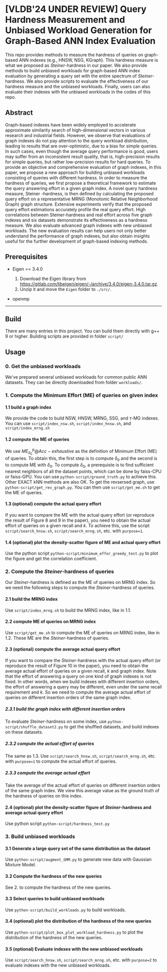 # [VLDB'24 UNDER REVIEW] Query Hardness Measurement and Unbiased Workload Generation for Graph-Based ANN Index Evaluation

This repo provides methods to measure the hardness of queries on graph-based ANN indexes (e.g., HNSW, NSG, KGraph).
This hardness measure is what we proposed as $Steiner$-hardness in our paper.
We also provide methods to build unbiased workloads for graph-based ANN index evaluation by generating a query set with the entire spectrum of $Steiner$-hardness.
We also provide scripts to evaluate the effectiveness of our hardness measure and the unbiased workloads.
Finally, users can also evaluate their indexes with the unbiased workloads in the codes of this repo.

## Abstract

Graph-based indexes have been widely employed to accelerate approximate similarity search of high-dimensional vectors in various research and industrial fields. 
However, we observe that evaluations of graph indexes do not pay attention to the query workload distribution, leading to results that are over-optimistic, due to a bias for simple queries. 
In such cases, even though the average query performance is good, users may suffer from an inconsistent result quality, that is, high-precision results for simple queries, but rather low-precision results for hard queries. To provide an objective and comprehensive evaluation of graph indexes, in this paper, we propose a new approach for building unbiased workloads consisting of queries with different hardness. In order to measure the hardness of queries, we first propose a theoretical framework to estimate the query answering effort in a given graph index. A novel query hardness measure, Steiner -hardness, is then defined by calculating the proposed query effort on a representative MRNG (Monotonic Relative Neighborhood Graph) graph structure. Extensive experiments verify that the proposed query effort estimations accurately profile the real query effort. High correlations between Steiner-hardness and real effort across five graph indexes and six datasets demonstrate its effectiveness as a hardness measure. We also evaluate advanced graph indexes with new unbiased workloads. The new evaluation results can help users not only better understand the performance of graph indexes, but also obtain insights useful for the further development of graph-based indexing methods.


## Prerequisites

* Eigen == 3.4.0
    1. Download the Eigen library from https://gitlab.com/libeigen/eigen/-/archive/3.4.0/eigen-3.4.0.tar.gz.
    2. Unzip it and move the `Eigen` folder to `./src/`.
    
* openmp

---
## Build
There are many entries in this project.
You can build them directly with g++ 9 or higher.
Building scripts are provided in folder `script/`


## Usage
### 0. Get the unbiased workloads

We've prepared several unbiased workloads for common public ANN datasets. They can be directly downloaded from folder `workloads/`.

### 1. Compute the Minimum Effort (ME) of queries on given index

#### 1.1 build a graph index
We provide the code to build NSW, HNSW, MRNG, SSG, and $\tau$-MG indexes.
You can use `script/index_nsw.sh`, `script/index_hnsw.sh`, and `script/index_mrng.sh`

#### 1.2 compute the ME of queries
We use $ME_{\delta_0}^p@Acc-exhaustive$ as the definition of Minimum Effort (ME) of queries.
To obtain this, the first step is to compute $\delta_0$ and the second is to compute ME with $\delta_0$.
To compute $\delta_0$, a prerequiste is to find sufficient nearest neighbors of all the dataset points, which can be done by faiss-CPU or faiss-GPU. You can use `python-script/ground_truth.py` to achieve this. Other EXACT kNN methods are also OK.
To get the revsersed graph, use `python-script/get_rev_graph.py`.
You can then use `script/get_me.sh` to get the ME of queries.

#### 1.3 (optional) compute the actual query effort
If you want to compare the ME with the actual query effort (or reproduce the result of Figure 8 and 9 in the paper), you need to obtain the actual effort of queries on a given recall and $k$.
To achieve this, use the script `script/search_hnsw.sh`, `script/search_mrng.sh`, etc. with `purpose=1`.

#### 1.4 (optional) plot the density-scatter figure of ME and actual query effort
Use the python script `python-script/minimum_effor_greedy_test.py` to plot the figure and get the correlation coefficient.

### 2. Compute the $Steiner$-hardness of queries
Our $Steiner$-hardness is defined as the ME of queries on MRNG index.
So we need the following steps to compute the $Steiner$-hardness of queries.

#### 2.1 build the MRNG index
Use `script/index_mrng.sh` to build the MRNG index, like in 1.1.

#### 2.2 compute ME of queries on MRNG index
Use `script/get_me.sh` to compute the ME of queries on MRNG index, like in 1.2.
These ME are the $Steiner$-hardness of queries.

#### 2.3 (optional) compute the average actual query effort
If you want to compare the $Steiner$-hardness with the actual query effort (or reproduce the result of Figure 10 in the paper), you need to obtain the average actual effort of queries on a given recall, $k$ and graph index.
Note that the effort of answering a query on one kind of graph indexes is not fixed.
In other words, when we build indexes with different insertion orders, the effort of answering a query may be different, even under the same recall requirement and $k$.
So we need to compute the average actual effort of queries on different insertion orders of the same graph index.

##### 2.3.1 build the graph index with different insertion orders
To evaluate $Steiner$-hardness on some index, use `python-script/shuffle_dataset2.py` to get the shuffled datasets, and build indexes on these datasets.

##### 2.3.2 compute the actual effort of queries
The same as 1.3. Use `script/search_hnsw.sh`, `script/search_mrng.sh`, etc. with `purpose=1` to compute the actual effort of queries.

##### 2.3.3 compute the average actual effort
Take the average of the actual effort of queries on different insertion orders of the same graph index.
We view this average value as the ground truth of the hardness of queries on this index.

#### 2.4 (optional) plot the density-scatter figure of $Steiner$-hardness and average actual query effort
Use python script `python-script/hardness_test.py`

### 3. Build unbiased workloads

#### 3.1 Generate a large query set of the same distribution as the dataset
Use `python-script/augment_GMM.py` to generate new data with Gaussian Mixture Model.

#### 3.2 Compute the hardness of the new queries
See 2. to compute the hardness of the new queries.

#### 3.3 Select queries to build unbiased workloads
Use `python-script/build_workloads.py` to build workloads.

#### 3.4 (optional) plot the distribution of the hardness of the new queries
Use `python-script/plot_box_plot_workload_hardness.py` to plot the distribution of the hardness of the new queries.

#### 3.5 (optional) Evaluate indexes with the new unbiased workloads
Use `script/search_hnsw.sh`, `script/search_mrng.sh`, etc. with `purpose=2` to evaluate indexes with the new unbiased workloads.